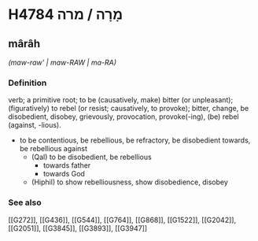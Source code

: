 # H4784 מָרָה / מרה

## mârâh

_(maw-raw' | maw-RAW | ma-RA)_

### Definition

verb; a primitive root; to be (causatively, make) bitter (or unpleasant); (figuratively) to rebel (or resist; causatively, to provoke); bitter, change, be disobedient, disobey, grievously, provocation, provoke(-ing), (be) rebel (against, -lious).

- to be contentious, be rebellious, be refractory, be disobedient towards, be rebellious against
    - (Qal) to be disobedient, be rebellious
        - towards father
        - towards God
    - (Hiphil) to show rebelliousness, show disobedience, disobey
### See also

[[G272]], [[G436]], [[G544]], [[G764]], [[G868]], [[G1522]], [[G2042]], [[G2051]], [[G3845]], [[G3893]], [[G3947]]


